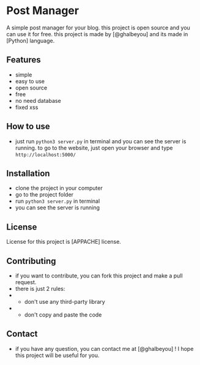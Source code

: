 <!-- create a cool readme for post manager open source project! -->
# Post Manager
A simple post manager for your blog. this project is open source and you can use it for free. this project is made by [@ghalbeyou] and its made in [Python] language.

## Features
- simple
- easy to use
- open source
- free
- no need database
- fixed xss

## How to use
- just run `python3 server.py` in terminal and you can see the server is running.
to go to the website, just open your browser and type `http://localhost:5000/`

## Installation
- clone the project in your computer
- go to the project folder
- run `python3 server.py` in terminal
- you can see the server is running

## License
License for this project is [APPACHE] license.

## Contributing
- if you want to contribute, you can fork this project and make a pull request.
- there is just 2 rules:
- - don't use any third-party library
- - don't copy and paste the code

## Contact
- if you have any question, you can contact me at [@ghalbeyou] ! I hope this project will be useful for you.